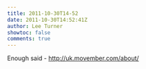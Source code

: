 ```yaml
---
title: 2011-10-30T14-52
date: 2011-10-30T14:52:41Z
author: Lee Turner
showtoc: false
comments: true
---
```


Enough said - http://uk.movember.com/about/

